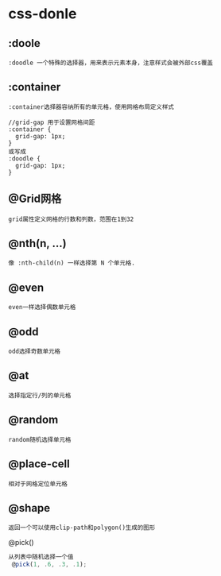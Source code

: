 # css-donle

## :doole

```
:doodle 一个特殊的选择器，用来表示元素本身，注意样式会被外部css覆盖

```

## :container

```
:container选择器容纳所有的单元格，使用网格布局定义样式

//grid-gap 用于设置网格间距
:container {
  grid-gap: 1px;
}
或写成
:doodle {
  grid-gap: 1px;
}
```



## @Grid网格

```
grid属性定义网格的行数和列数，范围在1到32
```

##  @nth(n, ...)

```
像 :nth-child(n) 一样选择第 N 个单元格.
```

## @even

```
even一样选择偶数单元格
```

## @odd

```
odd选择奇数单元格
```

## @at

```
选择指定行/列的单元格
```

## @random

```
random随机选择单元格
```

## @place-cell

```
相对于网格定位单元格
```

## @shape

```
返回一个可以使用clip-path和polygon()生成的图形
```

@pick()

```javascript
从列表中随机选择一个值
 @pick(1, .6, .3, .1);
```

